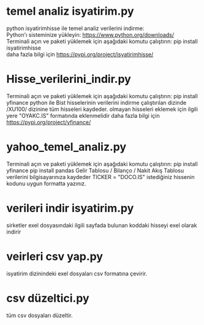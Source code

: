 # temel analiz isyatirim.py
python isyatirimhisse ile temel analiz verilerini indirme: <br>
Python'ı sisteminize yükleyin: https://www.python.org/downloads/ <br>
Terminali açın ve paketi yüklemek için aşağıdaki komutu çalıştırın:
pip install isyatirimhisse <br>
daha fazla bilgi için 
https://pypi.org/project/isyatirimhisse/
# Hisse_verilerini_indir.py
Terminali açın ve paketi yüklemek için aşağıdaki komutu çalıştırın:
pip install yfinance
python ile Bist hisselerinin verilerini indirme 
çalıştırılan dizinde /XU100/ dizinine tüm hisseleri kaydeder.
olmayan hisseleri eklemek için ilgili yere "OYAKC.IS"  formatında eklenmelidir
daha fazla bilgi için 
https://pypi.org/project/yfinance/
# yahoo_temel_analiz.py
Terminali açın ve paketi yüklemek için aşağıdaki komutu çalıştırın:
pip install yfinance
pip install pandas
Gelir Tablosu / Bilanço / Nakit Akış Tablosu 
verilerini bilgisayarınıza kaydeder 
TICKER = "DOCO.IS"   istediğiniz hissenin kodunu uygun formatta yazınız.
# verileri indir isyatirim.py
sirketler exel dosyasındaki ilgili sayfada bulunan koddaki hisseyi exel olarak indirir
# veirleri csv yap.py
isyatirim dizinindeki exel dosyaları csv formatına çevirir.
# csv düzeltici.py
tüm csv dosyaları düzeltir.
